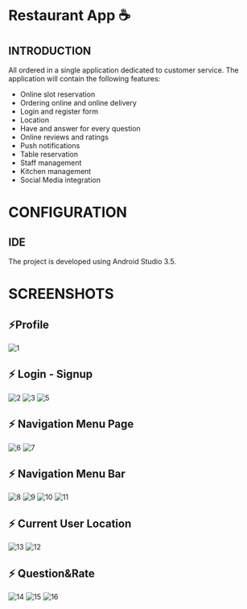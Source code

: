 # Restaurant App :coffee: 

## INTRODUCTION
All ordered in a single application dedicated to customer service.
The application will contain the following features:
* Online slot reservation 
* Ordering online and online delivery
* Login and register form
* Location
* Have and answer for every question
* Online reviews and ratings
* Push notifications
* Table reservation
* Staff management
* Kitchen management
* Social Media integration

# CONFIGURATION
## IDE

The project is developed using Android Studio 3.5.

# SCREENSHOTS
 ## ⚡Profile
 ![1](https://user-images.githubusercontent.com/44116298/123417973-c4f4ac00-d5b8-11eb-9475-42b38bea7f2c.png)

 ## ⚡ Login - Signup
![2](https://user-images.githubusercontent.com/44116298/123417400-03d63200-d5b8-11eb-9f2a-7e2a07de114b.png)
![3](https://user-images.githubusercontent.com/44116298/123417490-1badb600-d5b8-11eb-8801-2a8add1b9185.png)
![5](https://user-images.githubusercontent.com/44116298/123417517-236d5a80-d5b8-11eb-84e7-9df3e2e67ada.png)

## ⚡ Navigation Menu Page
![6](https://user-images.githubusercontent.com/44116298/123417670-57488000-d5b8-11eb-9a92-5cc445b8f5e4.png)
![7](https://user-images.githubusercontent.com/44116298/123417714-64656f00-d5b8-11eb-8555-8e50e14de3e9.png)

## ⚡ Navigation Menu Bar
![8](https://user-images.githubusercontent.com/44116298/123418282-29177000-d5b9-11eb-9061-7e0b755ae0ff.png)
![9](https://user-images.githubusercontent.com/44116298/123418369-46e4d500-d5b9-11eb-9c41-eccbb437c00d.png)
![10](https://user-images.githubusercontent.com/44116298/123418395-4c421f80-d5b9-11eb-8db8-8148a8c429c2.png)
![11](https://user-images.githubusercontent.com/44116298/123418412-4f3d1000-d5b9-11eb-90ff-d94151e846ba.png)

## ⚡ Current User Location
![13](https://user-images.githubusercontent.com/44116298/123418546-74ca1980-d5b9-11eb-8855-7f460caab2b9.png)
![12](https://user-images.githubusercontent.com/44116298/123418521-6e3ba200-d5b9-11eb-9dc4-9cb56509081e.png)

## ⚡ Question&Rate
![14](https://user-images.githubusercontent.com/44116298/123418638-93c8ab80-d5b9-11eb-9f4d-24f095aeaff2.png)
![15](https://user-images.githubusercontent.com/44116298/123418679-a0e59a80-d5b9-11eb-8bfc-40c6a0a0b060.png)
![16](https://user-images.githubusercontent.com/44116298/123418725-acd15c80-d5b9-11eb-8608-21c939240401.png)







